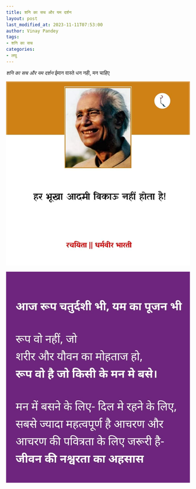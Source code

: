 ```yaml
---
title: शनि का सच और यम दर्शन
layout: post
last_modified_at: 2023-11-11T07:53:00
author: Vinay Pandey
tags:
- शनि का सच
categories:
- लघु
---
```

*शनि का सच और यम दर्शन*
ईमान वास्ते धन नही, मन चाहिए


![IMG-20231111-WA0002.jpg](/images/IMG-20231111-WA0002.jpg)

![IMG-20231111-WA0000.jpg](/images/IMG-20231111-WA0000.jpg)

